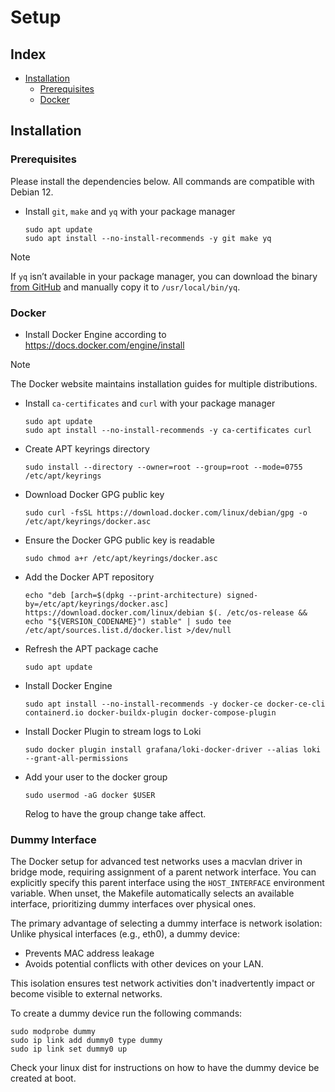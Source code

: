 # Setup

## Index

- [Installation](#installation)
  - [Prerequisites](#prerequisites)
  - [Docker](#docker)

## Installation

### Prerequisites

Please install the dependencies below. All commands are compatible with Debian 12.

- Install `git`, `make` and `yq` with your package manager

  ```
  sudo apt update
  sudo apt install --no-install-recommends -y git make yq
  ```

> [!NOTE]
> If `yq` isn’t available in your package manager, you can download the binary [from GitHub](https://github.com/kislyuk/yq) and manually copy it to `/usr/local/bin/yq`.

### Docker

- Install Docker Engine according to \
  https://docs.docker.com/engine/install

> [!NOTE]
> The Docker website maintains installation guides for multiple distributions.

- Install `ca-certificates` and `curl` with your package manager

  ```
  sudo apt update
  sudo apt install --no-install-recommends -y ca-certificates curl
  ```

- Create APT keyrings directory

  ```
  sudo install --directory --owner=root --group=root --mode=0755 /etc/apt/keyrings
  ```

- Download Docker GPG public key

  ```
  sudo curl -fsSL https://download.docker.com/linux/debian/gpg -o /etc/apt/keyrings/docker.asc
  ```

- Ensure the Docker GPG public key is readable

  ```
  sudo chmod a+r /etc/apt/keyrings/docker.asc
  ```

- Add the Docker APT repository

  ```
  echo "deb [arch=$(dpkg --print-architecture) signed-by=/etc/apt/keyrings/docker.asc] https://download.docker.com/linux/debian $(. /etc/os-release && echo "${VERSION_CODENAME}") stable" | sudo tee /etc/apt/sources.list.d/docker.list >/dev/null
  ```

- Refresh the APT package cache

  ```
  sudo apt update
  ```

- Install Docker Engine

  ```
  sudo apt install --no-install-recommends -y docker-ce docker-ce-cli containerd.io docker-buildx-plugin docker-compose-plugin
  ```

- Install Docker Plugin to stream logs to Loki

  ```
  sudo docker plugin install grafana/loki-docker-driver --alias loki --grant-all-permissions
  ```

- Add your user to the docker group

  ```
  sudo usermod -aG docker $USER
  ```

  Relog to have the group change take affect.

### Dummy Interface

The Docker setup for advanced test networks uses a macvlan driver in bridge mode, requiring assignment of a parent network interface. You can explicitly specify this parent interface using the `HOST_INTERFACE` environment variable. When unset, the Makefile automatically selects an available interface, prioritizing dummy interfaces over physical ones.

The primary advantage of selecting a dummy interface is network isolation: Unlike physical interfaces (e.g., eth0), a dummy device:
* Prevents MAC address leakage
* Avoids potential conflicts with other devices on your LAN.

This isolation ensures test network activities don't inadvertently impact or become visible to external networks.

To create a dummy device run the following commands:

  ```
  sudo modprobe dummy
  sudo ip link add dummy0 type dummy
  sudo ip link set dummy0 up
  ```

Check your linux dist for instructions on how to have the dummy device be created at boot.
